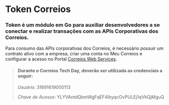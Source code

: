 # Token Correios

### Token é um módulo em Go para auxiliar desenvolvedores a se conectar e realizar transações com as APIs Corporativas dos Correios.

Para consumo das APIs corporativas dos Correios, é necessário possuir um contrato ativo com a empresa, criar uma conta no Meu Correios e configurar a acesso no Portal [Correios Web Services](https://cws.correios.com.br). 

> #### Durante o Correios Tech Day, deverão ser utilizada as credenciais a seguir:
> 
> *Usuário*: 31691619000113
> 
> *Chave de Acesso*: YLYVAntdQbmWgFqEF4lbyqcOvPULEj1qVkQjMguQ  


